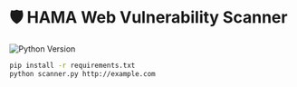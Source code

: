 # 🛡️ HAMA Web Vulnerability Scanner  
   ![Python Version](https://img.shields.io/badge/python-3.8+-blue)  
   ```bash
   pip install -r requirements.txt
   python scanner.py http://example.com

